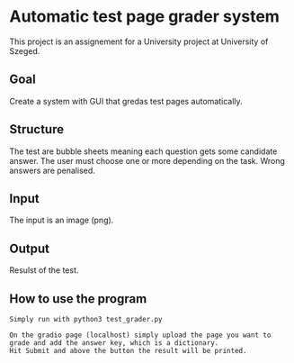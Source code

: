 # Automatic test page grader system

This project is an assignement for a University project at University of Szeged. 

## Goal
Create a system with GUI that gredas test pages automatically.

## Structure 
The test are bubble sheets meaning each question gets some candidate answer.
The user must choose one or more depending on the task. Wrong answers are penalised. 

## Input
The input is an image (png).

## Output
Resulst of the test.


## How to use the program
    Simply run with python3 test_grader.py

    On the gradio page (localhost) simply upload the page you want to grade and add the answer key, which is a dictionary.
    Hit Submit and above the button the result will be printed.
